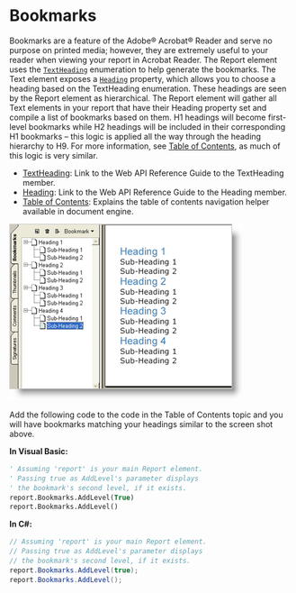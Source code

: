 ﻿<!--
|metadata|
{
    "fileName": "documentengine-bookmarks",
    "controlName": "Infragistics Document Library",
    "tags": ["Navigation","Reporting"]
}
|metadata|
-->

# Bookmarks

Bookmarks are a feature of the Adobe® Acrobat® Reader and serve no purpose on printed media; however, they are extremely useful to your reader when viewing your report in Acrobat Reader. The Report element uses the [`TextHeading`](Infragistics.Web.Mvc.Documents.Reports~Infragistics.Documents.Reports.Report.TextHeading.html) enumeration to help generate the bookmarks. The Text element exposes a [`Heading`](Infragistics.Web.Mvc.Documents.Reports~Infragistics.Documents.Reports.Report.Text.IText~Heading.html) property, which allows you to choose a heading based on the TextHeading enumeration. These headings are seen by the Report element as hierarchical. The Report element will gather all Text elements in your report that have their Heading property set and compile a list of bookmarks based on them. H1 headings will become first-level bookmarks while H2 headings will be included in their corresponding H1 bookmarks – this logic is applied all the way through the heading hierarchy to H9. For more information, see [Table of Contents](DocumentEngine-Table-of-Contents.html), as much of this logic is very similar.

- [TextHeading](Infragistics.Web.Mvc.Documents.Reports~Infragistics.Documents.Reports.Report.TextHeading.html):  Link to the Web API Reference Guide to the TextHeading member.
- [Heading](Infragistics.Web.Mvc.Documents.Reports~Infragistics.Documents.Reports.Report.Text.IText~Heading.html): Link to the Web API Reference Guide to the Heading member.
- [Table of Contents](DocumentEngine-Table-of-Contents.html): Explains the table of contents navigation helper available in document engine.


![](images/DocumentEngine_Bookmarks_01.png)


Add the following code to the code in the Table of Contents topic and you will have bookmarks matching your headings similar to the screen shot above.

**In Visual Basic:**

```vb
' Assuming 'report' is your main Report element.
' Passing true as AddLevel's parameter displays
' the bookmark's second level, if it exists.
report.Bookmarks.AddLevel(True)
report.Bookmarks.AddLevel()
```

**In C#:**

```csharp
// Assuming 'report' is your main Report element.
// Passing true as AddLevel's parameter displays
// the bookmark's second level, if it exists.
report.Bookmarks.AddLevel(true);
report.Bookmarks.AddLevel();
```
